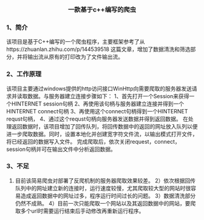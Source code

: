<h3 align="center">一款基于c++编写的爬虫</h3>


### 1、简介
该项目是基于C++编写的一个爬虫程序，主要框架参考了从https://zhuanlan.zhihu.com/p/144539518 这篇文章，增加了数据清洗和筛选部分，并将输出流从原有的打印改为了文件输出流。
### 2、工作原理
该项目主要通过windows提供的http访问接口WinHttp向需要爬取的服务器发送请求并读取数据。与服务器建立连接步骤如下：
1、首先打开一个Session来获得一个HINTERNET session句柄
2、再使用该句柄与服务器建立连接并得到一个HINTERNET connect句柄
3、再使用这个connect句柄得到一个HINTERNET requst句柄，
4、通过这个requst句柄向服务器发送数据并得到返回数据。
在处理返回数据时，该项目增加了回传队列，将回传数据中的返回的网址放入队列以便进一步爬取数据。同时，设置本地化并创建宽字符文件流，以输出模式打开文件，将已经返回的数据写入文件。
完成爬取后，依次关闭request，connect，session句柄并可在输出文件中分析返回数据。
### 3、不足
1) 目前该简易爬虫对部署了反爬机制的服务器爬取效果较差。
2）依次根据回传队列中的网址建立新的连接时，运行速度较慢，尤其爬取较大型的网站时很容易造成返回数据中的网址过多，程序运行时间过长的问题。
3）数据清洗部分仍然不成熟。
4）目前一次只能爬取一个网站以及其返回数据中的网站，要爬取多个url时需要运行结束后手动修改再重新运行程序。
